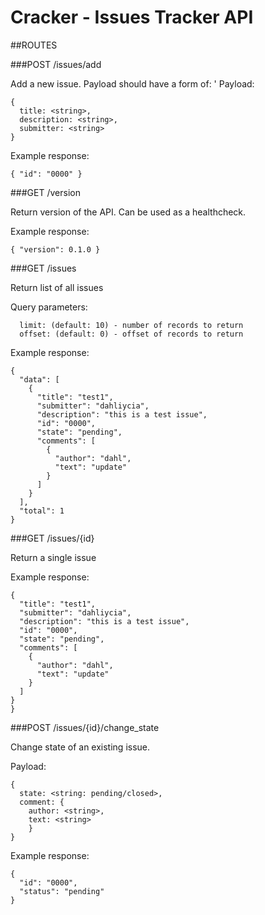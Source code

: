 # Cracker - Issues Tracker API

##ROUTES

###POST /issues/add

Add a new issue. Payload should have a form of: '
Payload:
```
{
  title: <string>, 
  description: <string>, 
  submitter: <string>
}
```

Example response:
```
{ "id": "0000" }
```


###GET /version

Return version of the API. Can be used as a healthcheck.

Example response:
```
{ "version": 0.1.0 }
```

###GET /issues

Return list of all issues

Query parameters:
```
  limit: (default: 10) - number of records to return
  offset: (default: 0) - offset of records to return
```

Example response:
```
{
  "data": [
    {
      "title": "test1",
      "submitter": "dahliycia",
      "description": "this is a test issue",
      "id": "0000",
      "state": "pending",
      "comments": [
        {
          "author": "dahl",
          "text": "update"
        }
      ]
    }
  ],
  "total": 1
}
```

###GET /issues/{id}

Return a single issue

Example response:
```
{
  "title": "test1",
  "submitter": "dahliycia",
  "description": "this is a test issue",
  "id": "0000",
  "state": "pending",
  "comments": [
    {
      "author": "dahl",
      "text": "update"
    }
  ]
}
}
```

###POST /issues/{id}/change_state

Change state of an existing issue. 

Payload:
```
{
  state: <string: pending/closed>, 
  comment: {
    author: <string>, 
    text: <string>
    }
}
```

Example response:
```
{
  "id": "0000",
  "status": "pending"
}
```
